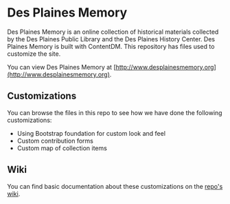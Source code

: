 Des Plaines Memory
=================

Des Plaines Memory is an online collection of historical materials collected by the Des Plaines Public Library and the Des Plaines History Center. Des Plaines Memory is built with ContentDM. This repository has files used to customize the site.

You can view Des Plaines Memory at [http://www.desplainesmemory.org](http://www.desplainesmemory.org).

Customizations
--------------

You can browse the files in this repo to see how we have done the following customizations:

- Using Bootstrap foundation for custom look and feel
- Custom contribution forms
- Custom map of collection items

Wiki
----

You can find basic documentation about these customizations on the [repo's wiki](https://github.com/dpplweb/dpmemory/wiki).

